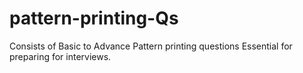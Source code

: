 # pattern-printing-Qs

Consists of Basic to Advance Pattern printing questions Essential for preparing for interviews.
